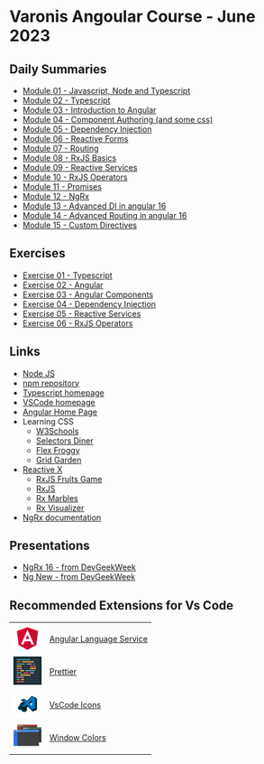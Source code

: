 # Varonis Angoular Course - June 2023
## Daily Summaries
* [Module 01 - Javascript, Node and Typescript](./module%2001/README.md)
* [Module 02 - Typescript](./module%2002/README.md)
* [Module 03 - Introduction to Angular](./module%2003/README.md)
* [Module 04 - Component Authoring (and some css)](./module%2004/README.md)
* [Module 05 - Dependency Injection](./module%2005/README.md)
* [Module 06 - Reactive Forms](./module%2006/README.md)
* [Module 07 - Routing](./module%2007/projects/app-routing/)
* [Module 08 - RxJS Basics](./module%2008/README.md)
* [Module 09 - Reactive Services](./module%2009/README.md)
* [Module 10 - RxJS Operators](./module%2010/README.md)
* [Module 11 - Promises](./module%2011/README.md)
* [Module 12 - NgRx](./module%2012/README.md)
* [Module 13 - Advanced DI in angular 16](./module%2013/README.md)
* [Module 14 - Advanced Routing in angular 16](./module%2014/README.md)
* [Module 15 - Custom Directives](./module%2015/README.md)

## Exercises
* [Exercise 01 - Typescript](./module%2002/exercises/README.md)
* [Exercise 02 - Angular](./module%2003/exercises/README.md)
* [Exercise 03 - Angular Components](./module%2004/exercises/README.md)
* [Exercise 04 - Dependency Injection](./module%2005/exercises/README.md)
* [Exercise 05 - Reactive Services](./module%2009/exercises/README.md)
* [Exercise 06 - RxJS Operators](./module%2010/exercises/README.md)

## Links
* [Node JS](https://nodejs.org/)
* [npm repository](https://www.npmjs.com/)
* [Typescript homepage](https://www.typescriptlang.org/)
* [VSCode homepage](https://code.visualstudio.com/)
* [Angular Home Page](https://angular.io/)
* Learning CSS
    - [W3Schools](https://www.w3schools.com/css/default.asp)
    - [Selectors Diner](https://flukeout.github.io/)
    - [Flex Froggy](https://flexboxfroggy.com/)
    - [Grid Garden](https://cssgridgarden.com/)
* [Reactive X](https://reactivex.io/)
    - [RxJS Fruits Game](https://www.rxjs-fruits.com/)
    - [RxJS](https://rxjs.dev/)
    - [Rx Marbles](https://rxmarbles.com/)
    - [Rx Visualizer](https://rxviz.com/)
* [NgRx documentation](https://ngrx.io/)

## Presentations
* [NgRx 16 - from DevGeekWeek](./assets/presentations/NgRx%2016.pdf)
* [Ng New - from DevGeekWeek](./assets/presentations/Ng%20New.pdf)

## Recommended Extensions for Vs Code
| | |
|--|--|
| <img src="./assets/images/ext-angular-language-service.Default" Height=50> |  [Angular Language Service](https://marketplace.visualstudio.com/items?itemName=Angular.ng-template) | 
| <img src="./assets/images/ext-prettier.Default" Height=50> | [Prettier](https://marketplace.visualstudio.com/items?itemName=esbenp.prettier-vscode) | 
| <img src="./assets/images/ext-vscode-icons.Default" Height=50> |  [VsCode Icons](https://marketplace.visualstudio.com/items?itemName=vscode-icons-team.vscode-icons) | 
| <img src="./assets/images/ext-window-colors.Default" Height=50> |  [Window Colors](https://marketplace.visualstudio.com/items?itemName=stuart.unique-window-colors) | 

